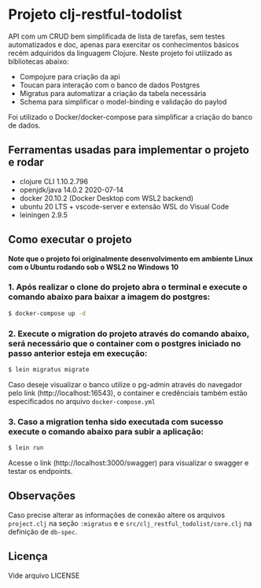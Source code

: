 # Projeto clj-restful-todolist

API com um CRUD bem simplificada de lista de tarefas, sem testes automatizados e doc, apenas para exercitar os conhecimentos básicos recém adquiridos da linguagem Clojure. Neste projeto foi utilizado as bibliotecas abaixo:

- Compojure para criação da api
- Toucan para interação com o banco de dados Postgres 
- Migratus para automatizar a criação da tabela necessária
- Schema para simplificar o model-binding e validação do paylod

Foi utilizado o Docker/docker-compose para simplificar a criação do banco de dados.

## Ferramentas usadas para implementar o projeto e rodar

- clojure CLI 1.10.2.796 
- openjdk/java 14.0.2 2020-07-14
- docker 20.10.2 (Docker Desktop com WSL2 backend)
- ubuntu 20 LTS + vscode-server e extensão WSL do Visual Code
- leiningen 2.9.5

## Como executar o projeto

**Note que o projeto foi originalmente desenvolvimento em ambiente Linux com o Ubuntu rodando sob o WSL2 no Windows 10**

### 1.  Após realizar o clone do projeto abra o terminal e execute o comando abaixo para baixar a imagem do postgres:
```bash
$ docker-compose up -d
```

### 2. Execute o migration do projeto através do comando abaixo, será necessário que o container com o postgres iniciado no passo anterior esteja em execução:
```bash
$ lein migratus migrate
```
Caso deseje visualizar o banco utilize o pg-admin através do navegador pelo link (http://localhost:16543), o container e credênciais também estão especificados no arquivo `docker-compose.yml`

### 3. Caso a migration tenha sido executada com sucesso execute o comando abaixo para subir a aplicação:

```bash
$ lein run
```
Acesse o link (http://localhost:3000/swagger) para visualizar o swagger e testar os endpoints.

## Observações 

Caso precise alterar as informações de conexão altere os arquivos `project.clj`  na seção `:migratus` e e `src/clj_restful_todolist/core.clj` na definição de `db-spec`.

## Licença

Vide arquivo LICENSE